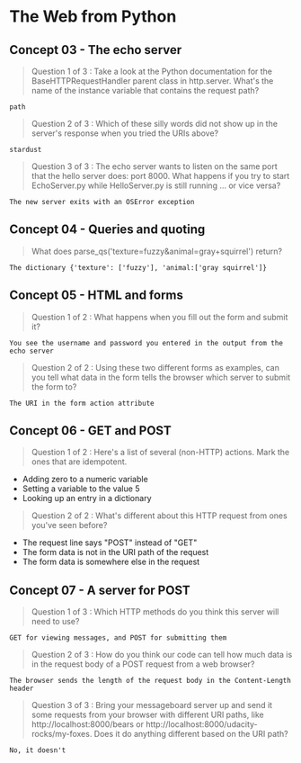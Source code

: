 # The Web from Python

## Concept 03 - The echo server

> Question 1 of 3 : Take a look at the Python documentation for the BaseHTTPRequestHandler parent class in http.server. What's the name of the instance variable that contains the request path?

`path`

> Question 2 of 3 : Which of these silly words did not show up in the server's response when you tried the URIs above?

`stardust`

> Question 3 of 3 : The echo server wants to listen on the same port that the hello server does: port 8000. What happens if you try to start EchoServer.py while HelloServer.py is still running … or vice versa?

`The new server exits with an OSError exception`

## Concept 04 - Queries and quoting

> What does parse_qs('texture=fuzzy&animal=gray+squirrel') return?

`The dictionary {'texture': ['fuzzy'], 'animal:['gray squirrel']}`

## Concept 05 - HTML and forms

> Question 1 of 2 : What happens when you fill out the form and submit it?

`You see the username and password you entered in the output from the echo server`

> Question 2 of 2 : Using these two different forms as examples, can you tell what data in the form tells the browser which server to submit the form to?

`The URI in the form action attribute`

## Concept 06 - GET and POST

> Question 1 of 2 : Here's a list of several (non-HTTP) actions. Mark the ones that are idempotent.

- Adding zero to a numeric variable
- Setting a variable to the value 5
- Looking up an entry in a dictionary

> Question 2 of 2 : What's different about this HTTP request from ones you've seen before?

- The request line says "POST" instead of "GET"
- The form data is not in the URI path of the request
- The form data is somewhere else in the request

## Concept 07 - A server for POST

> Question 1 of 3 : Which HTTP methods do you think this server will need to use?

`GET for viewing messages, and POST for submitting them`

> Question 2 of 3 : How do you think our code can tell how much data is in the request body of a POST request from a web browser?

`The browser sends the length of the request body in the Content-Length header`

> Question 3 of 3 : Bring your messageboard server up and send it some requests from your browser with different URI paths, like http://localhost:8000/bears or http://localhost:8000/udacity-rocks/my-foxes. Does it do anything different based on the URI path?

`No, it doesn't`